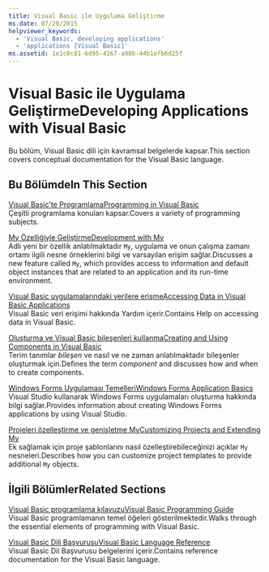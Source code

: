 ```yaml
---
title: Visual Basic ile Uygulama Geliştirme
ms.date: 07/20/2015
helpviewer_keywords:
  - 'Visual Basic, developing applications'
  - 'applications [Visual Basic]'
ms.assetid: 1e1c0c81-6d95-4167-a98b-44b1efb6d25f
---
```

# <a name="developing-applications-with-visual-basic"></a><span data-ttu-id="c9d34-102">Visual Basic ile Uygulama Geliştirme</span><span class="sxs-lookup"><span data-stu-id="c9d34-102">Developing Applications with Visual Basic</span></span>
<span data-ttu-id="c9d34-103">Bu bölüm, Visual Basic dili için kavramsal belgelerde kapsar.</span><span class="sxs-lookup"><span data-stu-id="c9d34-103">This section covers conceptual documentation for the Visual Basic language.</span></span>  
  
## <a name="in-this-section"></a><span data-ttu-id="c9d34-104">Bu Bölümde</span><span class="sxs-lookup"><span data-stu-id="c9d34-104">In This Section</span></span>  
 [<span data-ttu-id="c9d34-105">Visual Basic'te Programlama</span><span class="sxs-lookup"><span data-stu-id="c9d34-105">Programming in Visual Basic</span></span>](../../visual-basic/developing-apps/programming/index.md)  
 <span data-ttu-id="c9d34-106">Çeşitli programlama konuları kapsar.</span><span class="sxs-lookup"><span data-stu-id="c9d34-106">Covers a variety of programming subjects.</span></span>  
  
 [<span data-ttu-id="c9d34-107">My Özelliğiyle Geliştirme</span><span class="sxs-lookup"><span data-stu-id="c9d34-107">Development with My</span></span>](../../visual-basic/developing-apps/development-with-my/index.md)  
 <span data-ttu-id="c9d34-108">Adlı yeni bir özellik anlatılmaktadır `My`, uygulama ve onun çalışma zamanı ortamı ilgili nesne örneklerini bilgi ve varsayılan erişim sağlar.</span><span class="sxs-lookup"><span data-stu-id="c9d34-108">Discusses a new feature called `My`, which provides access to information and default object instances that are related to an application and its run-time environment.</span></span>  
  
 [<span data-ttu-id="c9d34-109">Visual Basic uygulamalarındaki verilere erişme</span><span class="sxs-lookup"><span data-stu-id="c9d34-109">Accessing Data in Visual Basic Applications</span></span>](../../visual-basic/developing-apps/accessing-data.md)  
 <span data-ttu-id="c9d34-110">Visual Basic veri erişimi hakkında Yardım içerir.</span><span class="sxs-lookup"><span data-stu-id="c9d34-110">Contains Help on accessing data in Visual Basic.</span></span>  
  
 [<span data-ttu-id="c9d34-111">Oluşturma ve Visual Basic bileşenleri kullanma</span><span class="sxs-lookup"><span data-stu-id="c9d34-111">Creating and Using Components in Visual Basic</span></span>](../../visual-basic/developing-apps/creating-and-using-components.md)  
 <span data-ttu-id="c9d34-112">Terim tanımlar *bileşen* ve nasıl ve ne zaman anlatılmaktadır bileşenler oluşturmak için.</span><span class="sxs-lookup"><span data-stu-id="c9d34-112">Defines the term *component* and discusses how and when to create components.</span></span>  
  
 [<span data-ttu-id="c9d34-113">Windows Forms Uygulaması Temelleri</span><span class="sxs-lookup"><span data-stu-id="c9d34-113">Windows Forms Application Basics</span></span>](../../visual-basic/developing-apps/windows-forms/index.md)  
 <span data-ttu-id="c9d34-114">Visual Studio kullanarak Windows Forms uygulamaları oluşturma hakkında bilgi sağlar.</span><span class="sxs-lookup"><span data-stu-id="c9d34-114">Provides information about creating Windows Forms applications by using Visual Studio.</span></span>  
  
 [<span data-ttu-id="c9d34-115">Projeleri özelleştirme ve genişletme My</span><span class="sxs-lookup"><span data-stu-id="c9d34-115">Customizing Projects and Extending My</span></span>](../../visual-basic/developing-apps/customizing-extending-my/index.md)  
 <span data-ttu-id="c9d34-116">Ek sağlamak için proje şablonlarını nasıl özelleştirebileceğinizi açıklar `My` nesneleri.</span><span class="sxs-lookup"><span data-stu-id="c9d34-116">Describes how you can customize project templates to provide additional `My` objects.</span></span>  
  
## <a name="related-sections"></a><span data-ttu-id="c9d34-117">İlgili Bölümler</span><span class="sxs-lookup"><span data-stu-id="c9d34-117">Related Sections</span></span>  
 [<span data-ttu-id="c9d34-118">Visual Basic programlama kılavuzu</span><span class="sxs-lookup"><span data-stu-id="c9d34-118">Visual Basic Programming Guide</span></span>](../../visual-basic/programming-guide/index.md)  
 <span data-ttu-id="c9d34-119">Visual Basic programlamanın temel öğeleri gösterilmektedir.</span><span class="sxs-lookup"><span data-stu-id="c9d34-119">Walks through the essential elements of programming with Visual Basic.</span></span>  
  
 [<span data-ttu-id="c9d34-120">Visual Basic Dili Başvurusu</span><span class="sxs-lookup"><span data-stu-id="c9d34-120">Visual Basic Language Reference</span></span>](../../visual-basic/language-reference/index.md)  
 <span data-ttu-id="c9d34-121">Visual Basic Dil Başvurusu belgelerini içerir.</span><span class="sxs-lookup"><span data-stu-id="c9d34-121">Contains reference documentation for the Visual Basic language.</span></span>
